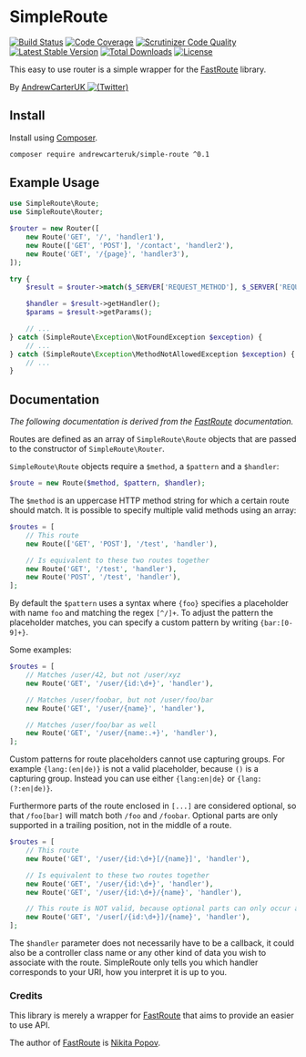 # SimpleRoute

[![Build Status](https://travis-ci.org/AndrewCarterUK/SimpleRoute.svg?branch=master)](https://travis-ci.org/AndrewCarterUK/SimpleRoute)
[![Code Coverage](https://scrutinizer-ci.com/g/AndrewCarterUK/SimpleRoute/badges/coverage.png?b=master)](https://scrutinizer-ci.com/g/AndrewCarterUK/SimpleRoute/?branch=master)
[![Scrutinizer Code Quality](https://scrutinizer-ci.com/g/AndrewCarterUK/SimpleRoute/badges/quality-score.png?b=master)](https://scrutinizer-ci.com/g/AndrewCarterUK/SimpleRoute/?branch=master)
[![Latest Stable Version](https://poser.pugx.org/andrewcarteruk/simple-route/v/stable)](https://packagist.org/packages/andrewcarteruk/simple-route)
[![Total Downloads](https://poser.pugx.org/andrewcarteruk/simple-route/downloads)](https://packagist.org/packages/andrewcarteruk/simple-route)
[![License](https://poser.pugx.org/andrewcarteruk/simple-route/license)](https://packagist.org/packages/andrewcarteruk/simple-route)

This easy to use router is a simple wrapper for the [FastRoute](https://github.com/nikic/FastRoute) library.

By [AndrewCarterUK ![(Twitter)](http://i.imgur.com/wWzX9uB.png)](https://twitter.com/AndrewCarterUK)

## Install

Install using [Composer](https://getcomposer.org).

```bash
composer require andrewcarteruk/simple-route ^0.1
```

## Example Usage

```php
use SimpleRoute\Route;
use SimpleRoute\Router;

$router = new Router([
    new Route('GET', '/', 'handler1'),
    new Route(['GET', 'POST'], '/contact', 'handler2'),
    new Route('GET', '/{page}', 'handler3'),
]);

try {
    $result = $router->match($_SERVER['REQUEST_METHOD'], $_SERVER['REQUEST_URI']);

    $handler = $result->getHandler();
    $params = $result->getParams();

    // ...
} catch (SimpleRoute\Exception\NotFoundException $exception) {
    // ...
} catch (SimpleRoute\Exception\MethodNotAllowedException $exception) {
    // ...
}
```

## Documentation

_The following documentation is derived from the [FastRoute](https://github.com/nikic/FastRoute#defining-routes)
documentation._

Routes are defined as an array of `SimpleRoute\Route` objects that are passed to
the constructor of `SimpleRoute\Router`.

`SimpleRoute\Route` objects require a `$method`, a `$pattern` and a `$handler`:

```php
$route = new Route($method, $pattern, $handler);
```

The `$method` is an uppercase HTTP method string for which a certain route
should match. It is possible to specify multiple valid methods using an array:

```php
$routes = [
    // This route
    new Route(['GET', 'POST'], '/test', 'handler'),

    // Is equivalent to these two routes together
    new Route('GET', '/test', 'handler'),
    new Route('POST', '/test', 'handler'),
];
```

By default the `$pattern` uses a syntax where `{foo}` specifies a placeholder
with name `foo` and matching the regex `[^/]+`. To adjust the pattern the
placeholder matches, you can specify a custom pattern by writing `{bar:[0-9]+}`.

Some examples:

```php
$routes = [
    // Matches /user/42, but not /user/xyz
    new Route('GET', '/user/{id:\d+}', 'handler'),

    // Matches /user/foobar, but not /user/foo/bar
    new Route('GET', '/user/{name}', 'handler'),

    // Matches /user/foo/bar as well
    new Route('GET', '/user/{name:.+}', 'handler'),
];
```

Custom patterns for route placeholders cannot use capturing groups. For example
`{lang:(en|de)}` is not a valid placeholder, because `()` is a capturing group.
Instead you can use either `{lang:en|de}` or `{lang:(?:en|de)}`.

Furthermore parts of the route enclosed in `[...]` are considered optional, so
that `/foo[bar]` will match both `/foo` and `/foobar`. Optional parts are only
supported in a trailing position, not in the middle of a route.

```php
$routes = [
    // This route
    new Route('GET', '/user/{id:\d+}[/{name}]', 'handler'),

    // Is equivalent to these two routes together
    new Route('GET', '/user/{id:\d+}', 'handler'),
    new Route('GET', '/user/{id:\d+}/{name}', 'handler'),

    // This route is NOT valid, because optional parts can only occur at the end
    new Route('GET', '/user[/{id:\d+}]/{name}', 'handler'),
];
```

The `$handler` parameter does not necessarily have to be a callback, it could
also be a controller class name or any other kind of data you wish to associate
with the route. SimpleRoute only tells you which handler corresponds to your
URI, how you interpret it is up to you.

### Credits

This library is merely a wrapper for [FastRoute](https://github.com/nikic/FastRoute)
that aims to provide an easier to use API.

The author of [FastRoute](https://github.com/nikic/FastRoute) is [Nikita Popov](http://nikic.github.io/).
